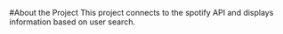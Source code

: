 #About the Project
This project connects to the spotify API and displays information based on user search. 